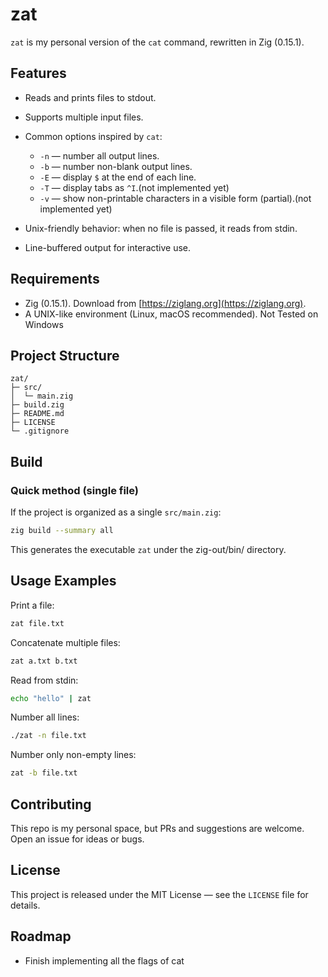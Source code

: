 # zat

`zat` is my personal version of the `cat` command, rewritten in Zig (0.15.1).

## Features

* Reads and prints files to stdout.
* Supports multiple input files.
* Common options inspired by `cat`:

  * `-n` — number all output lines.
  * `-b` — number non-blank output lines.
  * `-E` — display `$` at the end of each line.
  * `-T` — display tabs as `^I`.(not implemented yet)
  * `-v` — show non-printable characters in a visible form (partial).(not implemented yet)
* Unix-friendly behavior: when no file is passed, it reads from stdin.
* Line-buffered output for interactive use.

## Requirements

* Zig (0.15.1). Download from [https://ziglang.org](https://ziglang.org).
* A UNIX-like environment (Linux, macOS recommended). Not Tested on Windows
## Project Structure

```
zat/
├─ src/
│  └─ main.zig
├─ build.zig
├─ README.md
├─ LICENSE
└─ .gitignore
```

## Build

### Quick method (single file)

If the project is organized as a single `src/main.zig`:

```bash
zig build --summary all
```

This generates the executable `zat` under the zig-out/bin/ directory.

## Usage Examples

Print a file:

```bash
zat file.txt
```

Concatenate multiple files:

```bash
zat a.txt b.txt
```

Read from stdin:

```bash
echo "hello" | zat
```

Number all lines:

```bash
./zat -n file.txt
```

Number only non-empty lines:

```bash
zat -b file.txt
```


## Contributing

This repo is my personal space, but PRs and suggestions are welcome. Open an issue for ideas or bugs.

## License

This project is released under the MIT License — see the `LICENSE` file for details.

## Roadmap

* Finish implementing all the flags of cat

